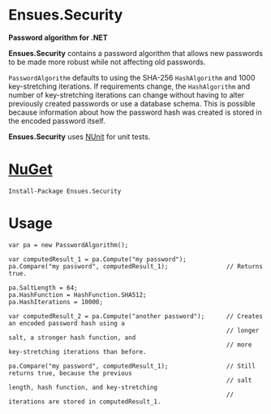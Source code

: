 Ensues.Security
===================

**Password algorithm for .NET**

**Ensues.Security** contains a password algorithm that allows new passwords to be made more robust while not affecting old passwords.

`PasswordAlgorithm` defaults to using the SHA-256 `HashAlgorithm` and 1000 key-stretching iterations. If requirements change, the `HashAlgorithm` and number of key-stretching iterations can change without having to alter previously created passwords or use a database schema. This is possible because information about how the password hash was created is stored in the encoded password itself.

**Ensues.Security** uses [NUnit][1] for unit tests.

[NuGet][2]
===================
    Install-Package Ensues.Security

Usage
===================

    var pa = new PasswordAlgorithm();

    var computedResult_1 = pa.Compute("my password");
    pa.Compare("my password", computedResult_1);                // Returns true.

    pa.SaltLength = 64;
    pa.HashFunction = HashFunction.SHA512;
    pa.HashIterations = 10000;

    var computedResult_2 = pa.Compute("another password");      // Creates an encoded password hash using a
                                                                // longer salt, a stronger hash function, and
                                                                // more key-stretching iterations than before.

    pa.Compare("my password", computedResult_1);                // Still returns true, because the previous
                                                                // salt length, hash function, and key-stretching
                                                                // iterations are stored in computedResult_1.

  [1]: http://www.nunit.org/ "NUnit"
  [2]: https://www.nuget.org/packages/Ensues.Security/ "NuGet"
